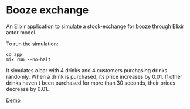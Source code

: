 # Booze exchange

An Elixir application to simulate a stock-exchange for booze through Elixir actor model. 


To run the simulation:

```
cd app
mix run --no-halt
```


It simulates a bar with 4 drinks and 4 customers purchasing drinks randomly. 
When a drink is purchased, its price increases by 0.01. If other drinks haven't been purchased for more than 30 seconds, their prices decrease by 0.01.


[Demo](./demo/booze_exchange.mp4)
